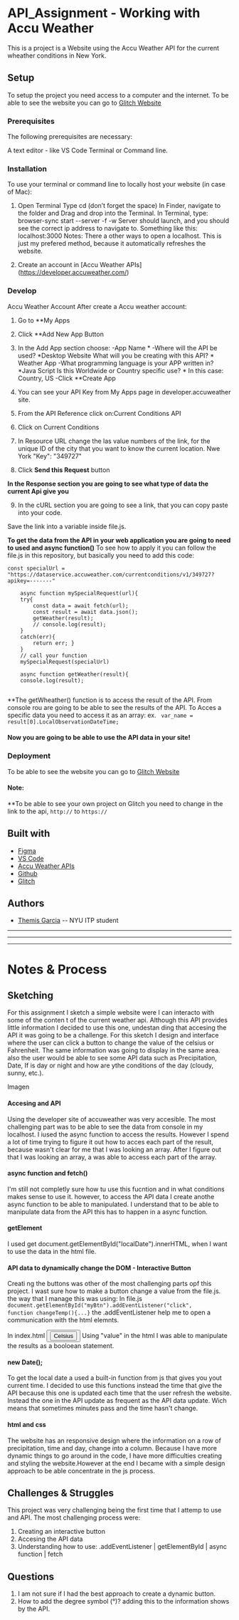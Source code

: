 <!-- Every README should start with an H1 -->
# API_Assignment - Working with Accu Weather
<!-- A one sentence description of the project or assignment -->
This is a project is a Website using the  Accu Weather API for the current wheather conditions in New York.

<!--![Logo](https://www.openmoji.org/data/color/svg/1F4D4.svg)-->

<!-- It is good practice to add an about or summary -->


<!-- It is essential to describe how to set up your project -->
## Setup
To setup the project you need access to a computer and the internet. To be able to see the website you can go to [Glitch Website](https://glitch.com/edit/#!/themiscadiz-api-assignment?path=file.js:14:29)

<!-- Any knowledge or tools you will need before hand -->
### Prerequisites

The following prerequisites are necessary:

A text editor - like VS Code
Terminal or Command line.

<!-- any installation needs should be defined -->
### Installation

To use your terminal or command line to locally host your website (in case of Mac):

1. Open Terminal
Type cd (don’t forget the space)
In Finder, navigate to the folder and Drag and drop into the Terminal.
In Terminal, type: browser-sync start --server -f -w
Server should launch, and you should see the correct ip address to navigate to. Something like this: localhost:3000
Notes: There a other ways to open a localhost. This is just my prefered method, because it automatically refreshes the website.

2. Create an account in [Accu Weather APIs] (https://developer.accuweather.com/)

<!-- Write instructions on how to start working on your project -->
### Develop
Accu Weather Account
After create a Accu weather account:
1. Go to **My Apps
2. Click **Add New App Button
3. In the Add App section choose:
-App Name *
-Where will the API be used? *Desktop Website
What will you be creating with this API? * Weather App
-What programming language is your APP written in? *Java Script
Is this Worldwide or Country specific use? * In this case: Country, US
-Click **Create App

4. You can see your API Key from My Apps page in developer.accuweather site.
5. From the API Reference click on:Current Conditions API
6. Click on Current Conditions
7. In Resource URL change the las value numbers of the link, for the unique ID of the city that you want to know the current location. Nwe York "Key": "349727"
8. Click **Send this Request** button

**In the Response section you are going to see what type of data the current Api give you**

9. In the cURL section you are going to see a link, that you can copy paste into your code.

Save the link into a variable inside file.js. 

**To get the data from the API in your web application you are going to need to used and async function()**
To see how to apply it you can follow the file.js in this repository, but basically you need to add this code:
<pre><code>const specialUrl = "https://dataservice.accuweather.com/currentconditions/v1/349727?apikey=-------"
    
    async function mySpecialRequest(url){
    try{
        const data = await fetch(url);
        const result = await data.json();
        getWeather(result);
        // console.log(result);
    } 
    catch(err){
        return err; }  
    }
    // call your function
    mySpecialRequest(specialUrl)
    
    async function getWeather(result){
    console.log(result);
    </code></pre>
    
    
**The getWheather() function is to access the result of the API. From console rou are going to be able to see the results of the API.
To Acces a specific data you need to access it as an array: ex. <code> var_name = result[0].LocalObservationDateTime; </code>

#### Now you are going to be able to use the API data in your site!

<!-- Notes about the deployment -->
### Deployment

To be able to see the website you can go to [Glitch Website](https://glitch.com/edit/#!/themiscadiz-api-assignment?path=file.js:14:29)

#### Note:
**To be able to see your own project on Glitch you need to change in the link to the api, <code>http://</code> to <code>https://</code>

## Built with
* [Figma](https://www.figma.com/)
* [VS Code](https://code.visualstudio.com/)
* [Accu Weather APIs](https://developer.accuweather.com/)
* [Github](https://github.com)
* [Glitch](https://glitch.com/)

## Authors
* [Themis Garcia](https://github.com/themiscadiz) -- NYU ITP student

***
***
***

<!-- For your assignments you might consider  -->
# Notes & Process

## Sketching
For this assignment I sketch a simple website were I can interacto with some of the conten t of the current weather api. Although this API provides little information I decided to use this one, undestan ding that accesing the API it was going to be a challenge. 
For this sketch I design and interface where the user can click a button to change the value of the celsius or Fahrenheit. The same information was going to display in the same area. also the user would be able to see some API data such as Precipitation, Date, If is day or night and how are ythe conditions of the day (cloudy, sunny, etc.). 

Imagen

#### Accesing and API
Using the developer site of accuweather was very accesible. 
The most challenging part was to be able to see the data from console in my localhost. I iused the async function to access the results. However I spend a lot of time trying to figure it out how to acces each part of the result, because wasn't clear for me that I was looking an array. After I figure out that I was looking an array, a was able to access each part of the array.

#### async function and fetch()
I'm still not completly sure how tu use this fucntion and in what conditions makes sense to use it. however, to access the API data I create anothe async function to be able to manipulated. I understand that to be able to manipulate data from the API this has to happen in a async function.

#### getElement
I used get document.getElementById("localDate").innerHTML, when I want to use the data in the html file.

#### API data to dynamically change the DOM - Interactive Button
Creati ng the buttons was other of the most challenging parts opf this project. I wast sure how to make a button change a value from the file.js. the way that I manage this was using:
In file.js
<code>document.getElementById("myBtn").addEventListener("click", function changeTemp(){...}</code>
the .addEventListener help me to open a communication with the html elemnts.

In index.html
<code><button><input type="button" id="myBtn" value="Celsius"></button></code>
Using "value" in the html I was able to manipulate the results as a booloean statement.

#### new Date();
To get the local date a used a built-in function from js that gives you yout current time. I decided to use this functions instead the time that give the API because this one is updated each time that the user refresh the website. Instead the one in the API update as frequent as the API data update. Wich means that sometimes minutes pass and the time hasn't change.

#### html and css
The website has an responsive design where the information on a row of precipitation, time and day, change into a column. Because I have more dynamic things to go around in the code, I have more difficulties creating and styling the website.However at the end I became with a simple design approach to be able  concentrate in the js process. 

<!-- How you built this project - Include images, gifs, and notes here ## Process & Documentation -->


<!-- Any specific challenges or struggles documented -->
## Challenges & Struggles
This project was very challenging being the first time that I attemp to use and API. The most challenging process were: 
1. Creating an interactive button
2. Accesing the API data
3. Understanding how to use: .addEventListener | getElementById | async function | fetch

<!-- Any questions you have -->
## Questions
1. I am not sure if I had the best approach to create a dynamic button.
2. How to add the degree symbol (°)? adding this to the information shows by the API.

<!-- References for resources and inspiration -->

